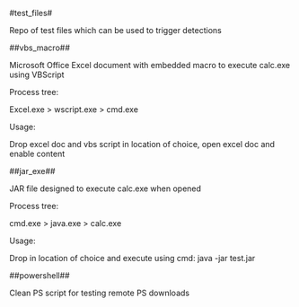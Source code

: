 #test_files#

Repo of test files which can be used to trigger detections

##vbs_macro##

Microsoft Office Excel document with embedded macro to execute calc.exe using VBScript

Process tree:

Excel.exe > wscript.exe > cmd.exe

Usage:

Drop excel doc and vbs script in location of choice, open excel doc and enable content

##jar_exe##

JAR file designed to execute calc.exe when opened

Process tree:

cmd.exe > java.exe > calc.exe

Usage:

Drop in location of choice and execute using cmd: java -jar test.jar

##powershell##

Clean PS script for testing remote PS downloads
